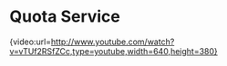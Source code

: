 # Quota Service

{video:url=http://www.youtube.com/watch?v=vTUf2RSfZCc,type=youtube,width=640,height=380}